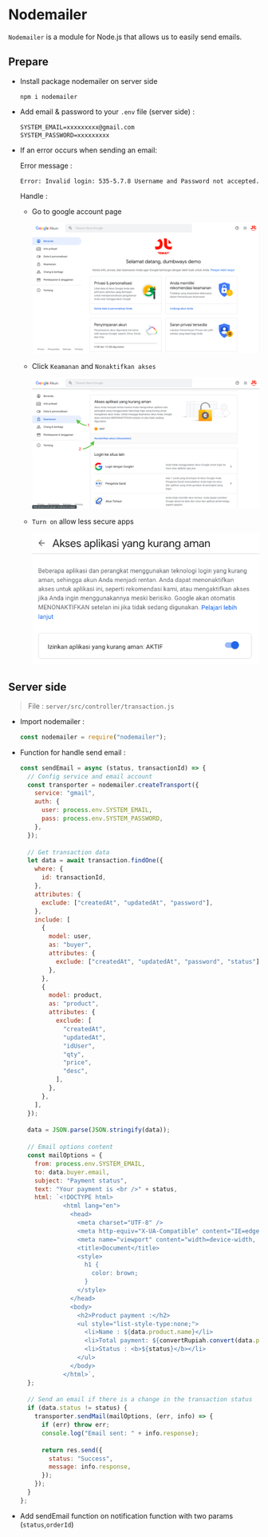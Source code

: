 # Nodemailer

`Nodemailer` is a module for Node.js that allows us to easily send emails.

## Prepare

- Install package nodemailer on server side

  ```text
  npm i nodemailer
  ```

* Add email & password to your `.env` file (server side) :

  ```text
  SYSTEM_EMAIL=xxxxxxxxx@gmail.com
  SYSTEM_PASSWORD=xxxxxxxxx
  ```

* If an error occurs when sending an email:

  Error message :

  ```text
  Error: Invalid login: 535-5.7.8 Username and Password not accepted.
  ```

  Handle :

  - Go to google account page

    ![alt img](./account.png)

  - Click `Keamanan` and `Nonaktifkan akses`

    ![alt img](./security.png)

  - `Turn on` allow less secure apps

    ![alt img](./accept.png)

## Server side

> File : `server/src/controller/transaction.js`

- Import nodemailer :

  ```javascript
  const nodemailer = require("nodemailer");
  ```

* Function for handle send email :

  ```javascript
  const sendEmail = async (status, transactionId) => {
    // Config service and email account
    const transporter = nodemailer.createTransport({
      service: "gmail",
      auth: {
        user: process.env.SYSTEM_EMAIL,
        pass: process.env.SYSTEM_PASSWORD,
      },
    });

    // Get transaction data
    let data = await transaction.findOne({
      where: {
        id: transactionId,
      },
      attributes: {
        exclude: ["createdAt", "updatedAt", "password"],
      },
      include: [
        {
          model: user,
          as: "buyer",
          attributes: {
            exclude: ["createdAt", "updatedAt", "password", "status"],
          },
        },
        {
          model: product,
          as: "product",
          attributes: {
            exclude: [
              "createdAt",
              "updatedAt",
              "idUser",
              "qty",
              "price",
              "desc",
            ],
          },
        },
      ],
    });

    data = JSON.parse(JSON.stringify(data));

    // Email options content
    const mailOptions = {
      from: process.env.SYSTEM_EMAIL,
      to: data.buyer.email,
      subject: "Payment status",
      text: "Your payment is <br />" + status,
      html: `<!DOCTYPE html>
              <html lang="en">
                <head>
                  <meta charset="UTF-8" />
                  <meta http-equiv="X-UA-Compatible" content="IE=edge" />
                  <meta name="viewport" content="width=device-width, initial-scale=1.0" />
                  <title>Document</title>
                  <style>
                    h1 {
                      color: brown;
                    }
                  </style>
                </head>
                <body>
                  <h2>Product payment :</h2>
                  <ul style="list-style-type:none;">
                    <li>Name : ${data.product.name}</li>
                    <li>Total payment: ${convertRupiah.convert(data.price)}</li>
                    <li>Status : <b>${status}</b></li>
                  </ul>  
                </body>
              </html>`,
    };

    // Send an email if there is a change in the transaction status
    if (data.status != status) {
      transporter.sendMail(mailOptions, (err, info) => {
        if (err) throw err;
        console.log("Email sent: " + info.response);

        return res.send({
          status: "Success",
          message: info.response,
        });
      });
    }
  };
  ```

* Add sendEmail function on notification function with two params (`status`,`orderId`)
